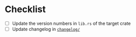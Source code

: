 # Checklist

- [ ] Update the version numbers in `lib.rs` of the target crate 
- [ ] Update changelog in [`changelog/`](./changelog/)
